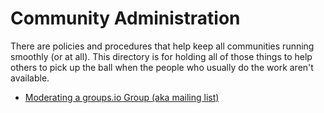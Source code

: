 # Community Administration

There are policies and procedures that help keep all communities running smoothly (or at all). This directory is for holding all of those things to help others to pick up the ball when the people who usually do the work aren't available.

* [Moderating a groups.io Group (aka mailing list)](./groupsiomoderating.md)
